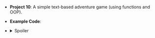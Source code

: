 - **Project 10**: A simple text-based adventure game (using functions and OOP).

- **Example Code**:
- <details>
  <summary>Spoiler</summary>

 
  </details>